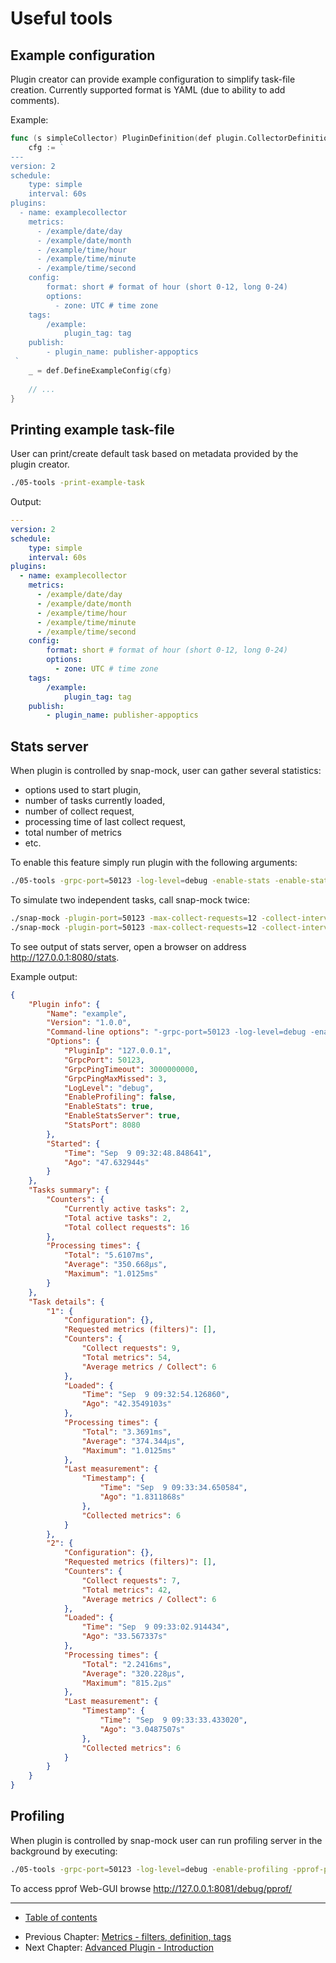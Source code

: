 # Useful tools

## Example configuration

Plugin creator can provide example configuration to simplify task-file creation.
Currently supported format is YAML (due to ability to add comments).

Example:
```go
func (s simpleCollector) PluginDefinition(def plugin.CollectorDefinition) error {
 	cfg := `
---
version: 2
schedule:
    type: simple
    interval: 60s
plugins:
  - name: examplecollector
    metrics:
      - /example/date/day
      - /example/date/month
      - /example/time/hour
      - /example/time/minute
      - /example/time/second
    config:
        format: short # format of hour (short 0-12, long 0-24)
        options:
          - zone: UTC # time zone
    tags:
        /example:
            plugin_tag: tag
    publish:
        - plugin_name: publisher-appoptics
 `
 	_ = def.DefineExampleConfig(cfg)
    
    // ...
}
```

## Printing example task-file

User can print/create default task based on metadata provided by the plugin creator.

```bash
./05-tools -print-example-task
```

Output:
```yaml
---
version: 2
schedule:
    type: simple
    interval: 60s
plugins:
  - name: examplecollector
    metrics:
      - /example/date/day
      - /example/date/month
      - /example/time/hour
      - /example/time/minute
      - /example/time/second
    config:
        format: short # format of hour (short 0-12, long 0-24)
        options:
          - zone: UTC # time zone
    tags:
        /example:
            plugin_tag: tag
    publish:
        - plugin_name: publisher-appoptics
```

## Stats server

When plugin is controlled by snap-mock, user can gather several statistics:
- options used to start plugin,
- number of tasks currently loaded,
- number of collect request,
- processing time of last collect request,
- total number of metrics
- etc.

To enable this feature simply run plugin with the following arguments:
```bash
./05-tools -grpc-port=50123 -log-level=debug -enable-stats -enable-stats-server -stats-port=8080
```

To simulate two independent tasks, call snap-mock twice:
```bash
./snap-mock -plugin-port=50123 -max-collect-requests=12 -collect-interval=5s -task-id=1 &
./snap-mock -plugin-port=50123 -max-collect-requests=12 -collect-interval=5s -task-id=2 &
```

To see output of stats server, open a browser on address http://127.0.0.1:8080/stats.

Example output:
```json
{
    "Plugin info": {
        "Name": "example",
        "Version": "1.0.0",
        "Command-line options": "-grpc-port=50123 -log-level=debug -enable-stats -enable-stats-server -stats-port=8080",
        "Options": {
            "PluginIp": "127.0.0.1",
            "GrpcPort": 50123,
            "GrpcPingTimeout": 3000000000,
            "GrpcPingMaxMissed": 3,
            "LogLevel": "debug",
            "EnableProfiling": false,
            "EnableStats": true,
            "EnableStatsServer": true,
            "StatsPort": 8080
        },
        "Started": {
            "Time": "Sep  9 09:32:48.848641",
            "Ago": "47.632944s"
        }
    },
    "Tasks summary": {
        "Counters": {
            "Currently active tasks": 2,
            "Total active tasks": 2,
            "Total collect requests": 16
        },
        "Processing times": {
            "Total": "5.6107ms",
            "Average": "350.668µs",
            "Maximum": "1.0125ms"
        }
    },
    "Task details": {
        "1": {
            "Configuration": {},
            "Requested metrics (filters)": [],
            "Counters": {
                "Collect requests": 9,
                "Total metrics": 54,
                "Average metrics / Collect": 6
            },
            "Loaded": {
                "Time": "Sep  9 09:32:54.126860",
                "Ago": "42.3549103s"
            },
            "Processing times": {
                "Total": "3.3691ms",
                "Average": "374.344µs",
                "Maximum": "1.0125ms"
            },
            "Last measurement": {
                "Timestamp": {
                    "Time": "Sep  9 09:33:34.650584",
                    "Ago": "1.8311868s"
                },
                "Collected metrics": 6
            }
        },
        "2": {
            "Configuration": {},
            "Requested metrics (filters)": [],
            "Counters": {
                "Collect requests": 7,
                "Total metrics": 42,
                "Average metrics / Collect": 6
            },
            "Loaded": {
                "Time": "Sep  9 09:33:02.914434",
                "Ago": "33.567337s"
            },
            "Processing times": {
                "Total": "2.2416ms",
                "Average": "320.228µs",
                "Maximum": "815.2µs"
            },
            "Last measurement": {
                "Timestamp": {
                    "Time": "Sep  9 09:33:33.433020",
                    "Ago": "3.0487507s"
                },
                "Collected metrics": 6
            }
        }
    }
}
```

## Profiling

When plugin is controlled by snap-mock user can run profiling server in the background by executing:
```bash
./05-tools -grpc-port=50123 -log-level=debug -enable-profiling -pprof-port=8081
```

To access pprof Web-GUI browse http://127.0.0.1:8081/debug/pprof/

----

* [Table of contents](/v2/README.md)
- Previous Chapter: [Metrics - filters, definition, tags](/v2/tutorial/04-metrics/README.md)
- Next Chapter: [Advanced Plugin - Introduction](/v2/tutorial/06-overview/README.md)
